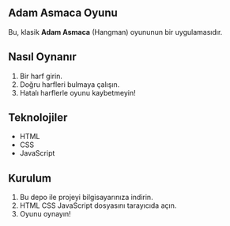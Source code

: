 ## Adam Asmaca Oyunu

Bu, klasik **Adam Asmaca** (Hangman) oyununun bir uygulamasıdır.

## Nasıl Oynanır
1. Bir harf girin.
2. Doğru harfleri bulmaya çalışın.
3. Hatalı harflerle oyunu kaybetmeyin!

## Teknolojiler
- HTML
- CSS
- JavaScript

## Kurulum
1. Bu depo ile projeyi bilgisayarınıza indirin.
2. HTML CSS JavaScript dosyasını tarayıcıda açın.
3. Oyunu oynayın!
